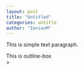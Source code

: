 ```yaml
---
layout: post
title: "Untitled"
categories: untitle
author: "IonionM"
---
```


This is simple text paragraph.
<!-- github pages 允许在div嵌入markdown="1"来渲染md -->
<div class="outline-box outline-box-hoverable" markdown="1">
    This is outline-box
</div>>